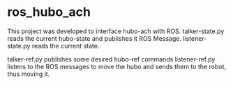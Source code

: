 # ros_hubo_ach

This project was developed to interface hubo-ach with ROS.
talker-state.py reads the current hubo-state and publishes it ROS Message.
listener-state.py reads the current state.

talker-ref.py publishes some desired hubo-ref commands
listener-ref.py listens to the ROS messages to move the hubo and sends them to the robot, thus moving it.
